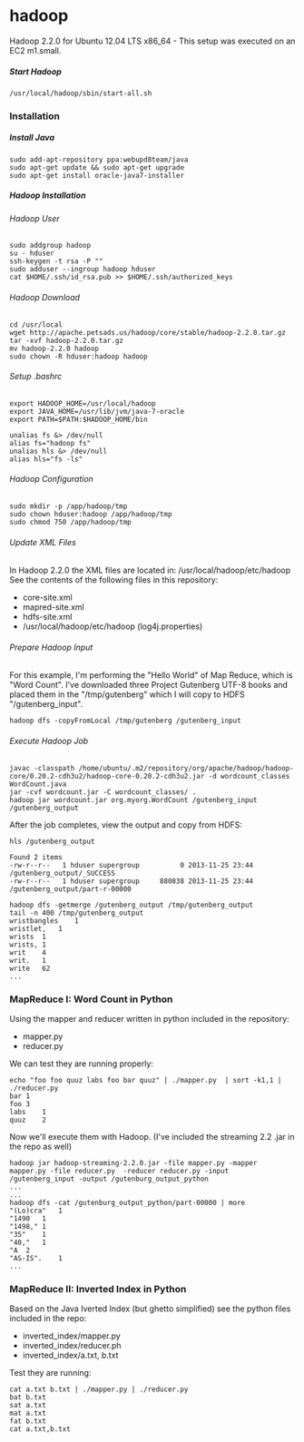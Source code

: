 hadoop
======

Hadoop 2.2.0 for Ubuntu 12.04 LTS x86_64 - This setup was executed on an EC2 m1.small.


##### Start Hadoop

```
/usr/local/hadoop/sbin/start-all.sh
```

### Installation

##### Install Java
```
sudo add-apt-repository ppa:webupd8team/java  
sudo apt-get update && sudo apt-get upgrade  
sudo apt-get install oracle-java7-installer 
```

##### Hadoop Installation
###### Hadoop User
```
sudo addgroup hadoop
su - hduser
ssh-keygen -t rsa -P ""
sudo adduser --ingroup hadoop hduser
cat $HOME/.ssh/id_rsa.pub >> $HOME/.ssh/authorized_keys
```

###### Hadoop Download
```
cd /usr/local
wget http://apache.petsads.us/hadoop/core/stable/hadoop-2.2.0.tar.gz
tar -xvf hadoop-2.2.0.tar.gz
mv hadoop-2.2.0 hadoop
sudo chown -R hduser:hadoop hadoop
```

###### Setup .bashrc
```
export HADOOP_HOME=/usr/local/hadoop
export JAVA_HOME=/usr/lib/jvm/java-7-oracle
export PATH=$PATH:$HADOOP_HOME/bin

unalias fs &> /dev/null
alias fs="hadoop fs"
unalias hls &> /dev/null
alias hls="fs -ls"
```

###### Hadoop Configuration
```
sudo mkdir -p /app/hadoop/tmp
sudo chown hduser:hadoop /app/hadoop/tmp
sudo chmod 750 /app/hadoop/tmp
```

###### Update XML Files
In Hadoop 2.2.0 the XML files are located in: /usr/local/hadoop/etc/hadoop
See the contents of the following files in this repository:
* core-site.xml
* mapred-site.xml
* hdfs-site.xml
* /usr/local/hadoop/etc/hadoop (log4j.properties)

###### Prepare Hadoop Input
For this example, I'm performing the "Hello World" of Map Reduce, which is "Word Count". I've downloaded three
Project Gutenberg UTF-8 books and placed them in the "/tmp/gutenberg" which I will copy to HDFS "/gutenberg_input".

```
hadoop dfs -copyFromLocal /tmp/gutenberg /gutenberg_input
```

###### Execute Hadoop Job
```
javac -classpath /home/ubuntu/.m2/repository/org/apache/hadoop/hadoop-core/0.20.2-cdh3u2/hadoop-core-0.20.2-cdh3u2.jar -d wordcount_classes WordCount.java
jar -cvf wordcount.jar -C wordcount_classes/ .
hadoop jar wordcount.jar org.myorg.WordCount /gutenberg_input /gutenberg_output
```

After the job completes, view the output and copy from HDFS: 
```
hls /gutenberg_output

Found 2 items
-rw-r--r--   1 hduser supergroup          0 2013-11-25 23:44 /gutenberg_output/_SUCCESS
-rw-r--r--   1 hduser supergroup     880838 2013-11-25 23:44 /gutenberg_output/part-r-00000

hadoop dfs -getmerge /gutenberg_output /tmp/gutenberg_output
tail -n 400 /tmp/gutenberg_output
wristbangles	1
wristlet,	1
wrists	1
wrists,	1
writ	4
writ.	1
write	62
...
```


### MapReduce I: Word Count in Python

Using the mapper and reducer written in python included in the repository:
* mapper.py
* reducer.py

We can test they are running properly: 
```
echo "foo foo quuz labs foo bar quuz" | ./mapper.py  | sort -k1,1 | ./reducer.py 
bar	1
foo	3
labs	1
quuz	2
```

Now we'll execute them with Hadoop.
(I've included the streaming 2.2 .jar in the repo as well)

```
hadoop jar hadoop-streaming-2.2.0.jar -file mapper.py -mapper mapper.py -file reducer.py  -reducer reducer.py -input /gutenberg_input -output /gutenburg_output_python
...
...
hadoop dfs -cat /gutenburg_output_python/part-00000 | more
"(Lo)cra"	1
"1490	1
"1498,"	1
"35"	1
"40,"	1
"A	2
"AS-IS".	1
...
```

### MapReduce II: Inverted Index in Python

Based on the Java Iverted Index (but ghetto simplified) see the python files included in the repo:
* inverted_index/mapper.py
* inverted_index/reducer.ph
* inverted_index/a.txt, b.txt

Test they are running:
```
cat a.txt b.txt | ./mapper.py | ./reducer.py 
bat b.txt
sat a.txt
mat a.txt
fat b.txt
cat a.txt,b.txt
```






